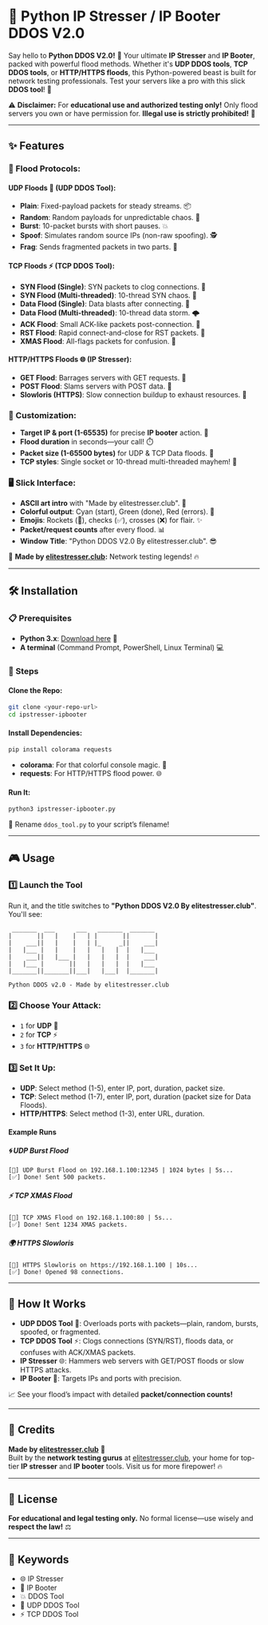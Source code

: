 # 🚀 Python IP Stresser / IP Booter DDOS V2.0

Say hello to **Python DDOS V2.0!** 🎉 Your ultimate **IP Stresser** and **IP Booter**, packed with powerful flood methods. Whether it's **UDP DDOS tools**, **TCP DDOS tools**, or **HTTP/HTTPS floods**, this Python-powered beast is built for network testing professionals. Test your servers like a pro with this slick **DDOS tool**! 💪

⚠️ **Disclaimer:** For **educational use and authorized testing only!** Only flood servers you own or have permission for. **Illegal use is strictly prohibited!** 🚨

---

## ✨ Features

### 🔧 Flood Protocols:

#### **UDP Floods 🌊 (UDP DDOS Tool):**
- **Plain**: Fixed-payload packets for steady streams. 📦
- **Random**: Random payloads for unpredictable chaos. 🎲
- **Burst**: 10-packet bursts with short pauses. 💥
- **Spoof**: Simulates random source IPs (non-raw spoofing). 🕵️
- **Frag**: Sends fragmented packets in two parts. 🧩

#### **TCP Floods ⚡ (TCP DDOS Tool):**
- **SYN Flood (Single)**: SYN packets to clog connections. 🎯
- **SYN Flood (Multi-threaded)**: 10-thread SYN chaos. 🧵
- **Data Flood (Single)**: Data blasts after connecting. 💾
- **Data Flood (Multi-threaded)**: 10-thread data storm. 🌩️
- **ACK Flood**: Small ACK-like packets post-connection. 📡
- **RST Flood**: Rapid connect-and-close for RST packets. 🔄
- **XMAS Flood**: All-flags packets for confusion. 🎄

#### **HTTP/HTTPS Floods 🌐 (IP Stresser):**
- **GET Flood**: Barrages servers with GET requests. 📡
- **POST Flood**: Slams servers with POST data. 📨
- **Slowloris (HTTPS)**: Slow connection buildup to exhaust resources. 🐢

### 🎨 Customization:
- **Target IP & port (1-65535)** for precise **IP booter** action. 🎯
- **Flood duration** in seconds—your call! ⏱️
- **Packet size (1-65500 bytes)** for UDP & TCP Data floods. 📏
- **TCP styles**: Single socket or 10-thread multi-threaded mayhem! 🧵

### 🖥️ Slick Interface:
- **ASCII art intro** with "Made by elitestresser.club". 🎨
- **Colorful output**: Cyan (start), Green (done), Red (errors). 🌈
- **Emojis**: Rockets (🚀), checks (✅), crosses (❌) for flair. ✨
- **Packet/request counts** after every flood. 📊
- **Window Title**: "Python DDOS V2.0 By elitestresser.club". 😎

🌟 **Made by [elitestresser.club](https://elitestresser.club):** Network testing legends! 🔥

---

## 🛠️ Installation

### 📋 Prerequisites
- **Python 3.x**: [Download here](https://www.python.org/downloads/) 🐍
- **A terminal** (Command Prompt, PowerShell, Linux Terminal) 💻

### 🚀 Steps

#### Clone the Repo:
```bash
git clone <your-repo-url>
cd ipstresser-ipbooter
```

#### Install Dependencies:
```bash
pip install colorama requests
```
- **colorama**: For that colorful console magic. 🌈
- **requests**: For HTTP/HTTPS flood power. 🌐

#### Run It:
```bash
python3 ipstresser-ipbooter.py
```
📜 Rename `ddos_tool.py` to your script’s filename!

---

## 🎮 Usage

### 1️⃣ **Launch the Tool**
Run it, and the title switches to **"Python DDOS V2.0 By elitestresser.club"**. You'll see:

```plaintext
 _______  ___      ___   _______  _______ 
|       ||   |    |   | |       ||       |
|    ___||   |    |   | |_     _||    ___|
|   |___ |   |    |   |   |   |  |   |___ 
|    ___||   |___ |   |   |   |  |    ___|
|   |___ |       ||   |   |   |  |   |___ 
|_______||_______||___|   |___|  |_______|

Python DDOS v2.0 - Made by elitestresser.club
```

### 2️⃣ **Choose Your Attack:**
- `1` for **UDP** 🌊
- `2` for **TCP** ⚡
- `3` for **HTTP/HTTPS** 🌐

### 3️⃣ **Set It Up:**
- **UDP**: Select method (1-5), enter IP, port, duration, packet size.
- **TCP**: Select method (1-7), enter IP, port, duration (packet size for Data Floods).
- **HTTP/HTTPS**: Select method (1-3), enter URL, duration.

#### **Example Runs**
##### 🌀 **UDP Burst Flood**
```plaintext
[🚀] UDP Burst Flood on 192.168.1.100:12345 | 1024 bytes | 5s...
[✅] Done! Sent 500 packets.
```

##### ⚡ **TCP XMAS Flood**
```plaintext
[🚀] TCP XMAS Flood on 192.168.1.100:80 | 5s...
[✅] Done! Sent 1234 XMAS packets.
```

##### 🌍 **HTTPS Slowloris**
```plaintext
[🚀] HTTPS Slowloris on https://192.168.1.100 | 10s...
[✅] Done! Opened 98 connections.
```

---

## 🧠 How It Works
- **UDP DDOS Tool** 🌊: Overloads ports with packets—plain, random, bursts, spoofed, or fragmented.
- **TCP DDOS Tool** ⚡: Clogs connections (SYN/RST), floods data, or confuses with ACK/XMAS packets.
- **IP Stresser** 🌐: Hammers web servers with GET/POST floods or slow HTTPS attacks.
- **IP Booter** 🎯: Targets IPs and ports with precision.

📈 See your flood’s impact with detailed **packet/connection counts!**

---

## 🙌 Credits

**Made by [elitestresser.club](https://elitestresser.club)** 🌟  
Built by the **network testing gurus** at [elitestresser.club](https://elitestresser.club), your home for top-tier **IP stresser** and **IP booter** tools. Visit us for more firepower! 🔥

---

## 📜 License

**For educational and legal testing only.** No formal license—use wisely and **respect the law!** ⚖️

---

## 🔑 Keywords
- 🌐 IP Stresser
- 🎯 IP Booter
- 💥 DDOS Tool
- 🌊 UDP DDOS Tool
- ⚡ TCP DDOS Tool

